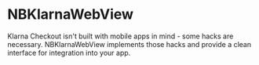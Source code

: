 # NBKlarnaWebView
Klarna Checkout isn't built with mobile apps in mind - some hacks are necessary. NBKlarnaWebView implements those hacks and provide a clean interface for integration into your app.
